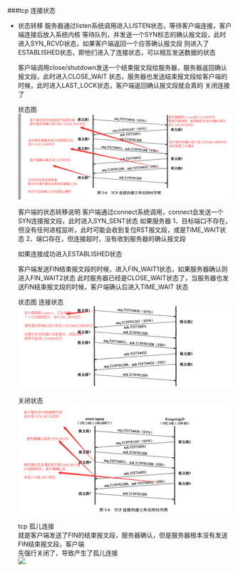 ###tcp 连接状态
- 状态转移
    服务器通过listen系统调用进入LISTEN状态，等待客户端连接，客户端连接后放入系统内核
    等待队列，并发送一个SYN标志的确认报文段，此时进入SYN_RCVD状态，如果客户端返回一个应答确认报文段
    则进入了ESTABLISHED状态，即他们进入了连接状态，可以相互发送数据的状态

    客户端调用close/shutdown发送一个结束报文段给服务器，服务器返回确认报文段，此时进入CLOSE_WAIT
    状态，服务器也发送结束报文段给客户端的时候，此时进入LAST_LOCK状态，客户端返回确认报文段就会真的
    关闭连接了

    状态图
    ![status](tcp_status.png)


    客户端的状态转移说明
    客户端通过connect系统调用，connect会发送一个SYN连接报文段，此时进入SYN_SENT状态
    如果服务器
    1、目标端口不存在，但没有任何进程监听，此时可能会收到复位RST报文段，或是TIME_WAIT状态
    2、端口存在，但连接超时，没有收到服务器的确认报文段

    如果连接成功进入ESTABLISHED状态

    客户端发送FIN结束报文段的时候，进入FIN_WAIT1状态，如果服务器确认则进入FIN_WAIT2状态
    此时服务器已经是CLOSE_WAIT状态了，当服务器也发送FIN结束报文段的时候，客户端确认后进入TIME_WAIT
    状态

    状态图
    连接状态
    ![](tcp_client_connect.png)

    关闭状态
    ![](tcp_client_close.png)  
    
    tcp 孤儿连接  
    就是客户端发送了FIN的结束报文段，服务器确认，但是服务器根本没有发送FIN结束报文段，客户端  
    先强行关闭了，导致产生了孤儿连接   
    ![](tcp_close2.png)